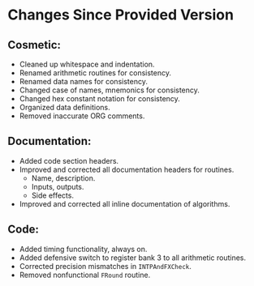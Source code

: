 Changes Since Provided Version
==============================
Cosmetic:
---------
* Cleaned up whitespace and indentation.
* Renamed arithmetic routines for consistency.
* Renamed data names for consistency.
* Changed case of names, mnemonics for consistency.
* Changed hex constant notation for consistency.
* Organized data definitions.
* Removed inaccurate ORG comments.

Documentation:
--------------
* Added code section headers.
* Improved and corrected all documentation headers for routines.
	- Name, description.
	- Inputs, outputs.
	- Side effects.
* Improved and corrected all inline documentation of algorithms.

Code:
-----
* Added timing functionality, always on.
* Added defensive switch to register bank 3 to all arithmetic routines.
* Corrected precision mismatches in `INTPAndFXCheck`.
* Removed nonfunctional `FRound` routine.
